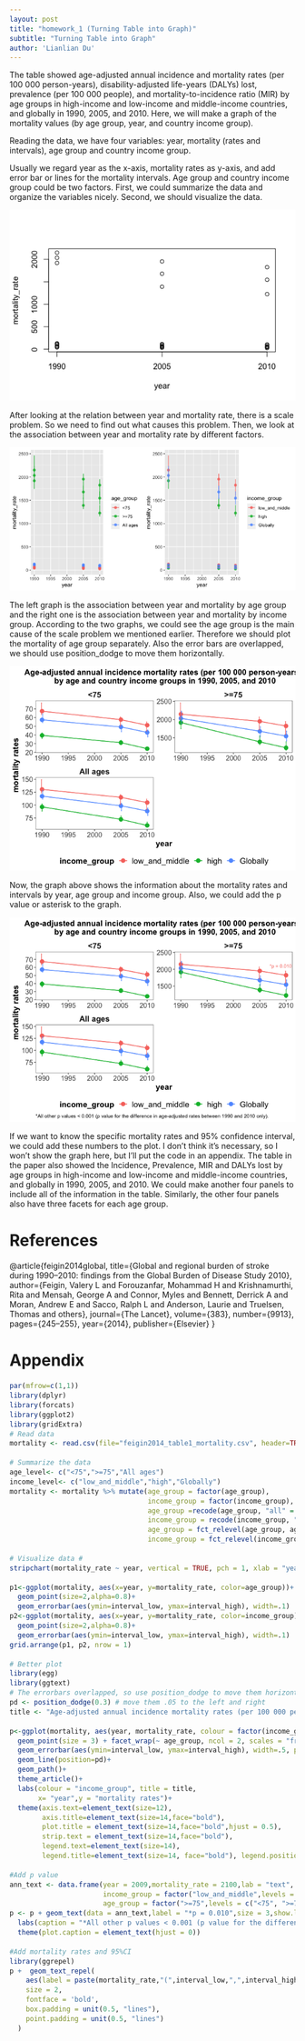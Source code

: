 ```yaml
---
layout: post
title: "homework_1 (Turning Table into Graph)"
subtitle: "Turning Table into Graph"
author: 'Lianlian Du'
---
```


The table showed age-adjusted annual incidence and mortality rates (per
100 000 person-years), disability-adjusted life-years (DALYs) lost,
prevalence (per 100 000 people), and mortality-to-incidence ratio (MIR)
by age groups in high-income and low-income and middle-income countries,
and globally in 1990, 2005, and 2010. Here, we will make a graph of the
mortality values (by age group, year, and country income group).

Reading the data, we have four variables: year, mortality (rates and
intervals), age group and country income group.

Usually we regard year as the x-axis, mortality rates as y-axis, and add
error bar or lines for the mortality intervals. Age group and country
income group could be two factors. First, we could summarize the data
and organize the variables nicely. Second, we should visualize the data.

![image](/assets/images/unnamed-chunk-3-1.png)

After looking at the relation between year and mortality rate, there is
a scale problem. So we need to find out what causes this problem. Then,
we look at the association between year and mortality rate by different
factors.

![image](/assets/images/unnamed-chunk-4-1.png)

The left graph is the association between year and mortality by age
group and the right one is the association between year and mortality by
income group. According to the two graphs, we could see the age group is
the main cause of the scale problem we mentioned earlier. Therefore we
should plot the mortality of age group separately. Also the error bars
are overlapped, we should use position\_dodge to move them horizontally.

![image](/assets/images/unnamed-chunk-5-1.png)

Now, the graph above shows the information about the mortality rates and
intervals by year, age group and income group. Also, we could add the p
value or asterisk to the graph.

![image](/assets/images/unnamed-chunk-6-1.png)

If we want to know the specific mortality rates and 95% confidence
interval, we could add these numbers to the plot. I don’t think it’s
necessary, so I won’t show the graph here, but I’ll put the code in an
appendix. The table in the paper also showed the Incidence, Prevalence,
MIR and DALYs lost by age groups in high-income and low-income and
middle-income countries, and globally in 1990, 2005, and 2010. We could
make another four panels to include all of the information in the table.
Similarly, the other four panels also have three facets for each age
group.

References
==========

@article{feigin2014global, title={Global and regional burden of stroke
during 1990–2010: findings from the Global Burden of Disease Study
2010}, author={Feigin, Valery L and Forouzanfar, Mohammad H and
Krishnamurthi, Rita and Mensah, George A and Connor, Myles and Bennett,
Derrick A and Moran, Andrew E and Sacco, Ralph L and Anderson, Laurie
and Truelsen, Thomas and others}, journal={The Lancet}, volume={383},
number={9913}, pages={245–255}, year={2014}, publisher={Elsevier} }

Appendix
========

``` r
par(mfrow=c(1,1))
library(dplyr)
library(forcats)
library(ggplot2)
library(gridExtra)
# Read data 
mortality <- read.csv(file="feigin2014_table1_mortality.csv", header=TRUE, sep=",")

# Summarize the data
age_level<- c("<75",">=75","All ages")
income_level<- c("low_and_middle","high","Globally")
mortality <- mortality %>% mutate(age_group = factor(age_group),
                                  income_group = factor(income_group),
                                  age_group =recode(age_group, "all" = "All ages"),
                                  income_group = recode(income_group, "all" = "Globally"),
                                  age_group = fct_relevel(age_group, age_level),
                                  income_group = fct_relevel(income_group, income_level))

# Visualize data #
stripchart(mortality_rate ~ year, vertical = TRUE, pch = 1, xlab = "year", data = mortality)

p1<-ggplot(mortality, aes(x=year, y=mortality_rate, color=age_group))+
  geom_point(size=2,alpha=0.8)+
  geom_errorbar(aes(ymin=interval_low, ymax=interval_high), width=.1) 
p2<-ggplot(mortality, aes(x=year, y=mortality_rate, color=income_group))+
  geom_point(size=2,alpha=0.8)+
  geom_errorbar(aes(ymin=interval_low, ymax=interval_high), width=.1) 
grid.arrange(p1, p2, nrow = 1)

# Better plot 
library(egg)
library(ggtext)
# The errorbars overlapped, so use position_dodge to move them horizontally
pd <- position_dodge(0.3) # move them .05 to the left and right
title <- "Age-adjusted annual incidence mortality rates (per 100 000 person-years) \n by age and country income groups in 1990, 2005, and 2010"

p<-ggplot(mortality, aes(year, mortality_rate, colour = factor(income_group))) +
  geom_point(size = 3) + facet_wrap(~ age_group, ncol = 2, scales = "free") +
  geom_errorbar(aes(ymin=interval_low, ymax=interval_high), width=.5, position=pd) +
  geom_line(position=pd)+ 
  geom_path()+
  theme_article()+
  labs(colour = "income_group", title = title,
       x= "year",y = "mortality rates")+
  theme(axis.text=element_text(size=12),
        axis.title=element_text(size=14,face="bold"),
        plot.title = element_text(size=14,face="bold",hjust = 0.5),
        strip.text = element_text(size=14,face="bold"),
        legend.text=element_text(size=14),
        legend.title=element_text(size=14, face="bold"), legend.position = "bottom")

#Add p value
ann_text <- data.frame(year = 2009,mortality_rate = 2100,lab = "text",
                       income_group = factor("low_and_middle",levels = c("low_and_middle", "high","Globally")),
                       age_group = factor(">=75",levels = c("<75", ">=75","All ages")))
p <- p + geom_text(data = ann_text,label = "*p = 0.010",size = 3,show.legend = F)+
  labs(caption = "*All other p values < 0.001 (p value for the difference in age-adjusted rates between 1990 and 2010 only).")+
  theme(plot.caption = element_text(hjust = 0))

#Add mortality rates and 95%CI
library(ggrepel)
p +  geom_text_repel(
    aes(label = paste(mortality_rate,"(",interval_low,",",interval_high,")")),
    size = 2,
    fontface = 'bold',
    box.padding = unit(0.5, "lines"),
    point.padding = unit(0.5, "lines")
  )
```
